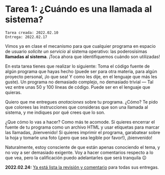 # Tarea 1: ¿Cuándo es una llamada al sistema?

    Tarea creada: 2022.02.10
	Entrega: 2022.02.17

Vimos ya en clase el mecanismo para que cualquier programa en espacio
de usuario _solicite un servicio_ al sistema operativo: las
poderosísimas **llamadas al sistema**. ¡Toca ahora que identifiquemos
cuándo son utilizadas!

En esta tarea tienes que realizar lo siguiente: Toma el código fuente
de algún programa que hayas hecho (puede ser para otra materia, para
algún proyecto personal, ¡lo que sea! Y como les dije, en el lenguaje
que más les guste). Un programa no demasiado complejo, no demasiado
trivial — Tal vez entre unas 50 y 100 líneas de código. Puede ser en
el lenguaje que quieras.

Quiero que me entregues _anotaciones_ sobre tu programa. ¿Cómo? Te
pido que colorees las instrucciones que consideras que son una llamada
al sistema, y me indiques por qué crees que lo son.

¿Que cómo lo vas a hacer? Como más te acomode. Si quieres encerrar el
fuente de tu programa como un archivo HTML y usar etiquetas para
marcar las llamadas, ¡bienvenido! Si quieres imprimir el programa,
garabatear sobre la hoja y tomarle una foto (¡pero que sea legible por
favor!), ¡bienvenido!

Naturalmente, estoy consciente de que están apenas conociendo el tema,
y no voy a ser demasiado exigente. Voy a hacer comentarios respecto a
lo que vea, pero la calificación puedo adelantarles que será tranquila
😉

**2022.02.24:** [Ya está lista la revisión y
comentario](./revision.org) para todas sus entregas.
